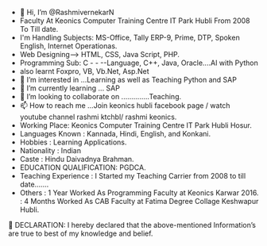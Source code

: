 - 👋 Hi, I’m @RashmivernekarN
- Faculty At Keonics Computer Training Centre IT Park Hubli From 2008 To Till date. 
- I'm Handling Subjects: MS-Office, Tally ERP-9, Prime, DTP, Spoken English, Internet Operationas.
- Web Designing--> HTML, CSS, Java Script, PHP.
- Programming Sub: C - - --Language, C++, Java, Oracle....AI with Python 
- also learnt Foxpro, VB, Vb.Net, Asp.Net
- 👀 I’m interested in ...Learning as well as Teaching Python and SAP
- 🌱 I’m currently learning ... SAP
- 💞️ I’m looking to collaborate on ..............Teaching.
- 📫 How to reach me ...Join keonics hubli facebook page / watch youtube channel rashmi ktchbl/ rashmi keonics.
- Working Place: Keonics Computer Training Centre IT Park Hubli Hosur.
- Languages Known	 : Kannada, Hindi, English, and Konkani.
- Hobbies	: Learning Applications. 
- Nationality	: Indian
- Caste	: Hindu Daivadnya Brahman.
- EDUCATION QUALIFICATION: PGDCA.
- Teaching Experience	 : I Started my Teaching Carrier from 2008 to till date.......
- Others	: 1 Year Worked As Programming Faculty at Keonics Karwar 2016.  
                : 4 Months Worked As CAB Faculty at Fatima Degree Collage Keshwapur Hubli.

	DECLARATION:
           I hereby declared that the above-mentioned Information’s are true to best of my knowledge and belief.



<!---
RashmivernekarN/RashmivernekarN is a ✨ special ✨ repository because its `README.md` (this file) appears on your GitHub profile.
You can click the Preview link to take a look at your changes.
--->
